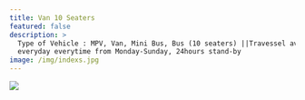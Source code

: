 ```yaml
---
title: Van 10 Seaters
featured: false
description: >
  Type of Vehicle : MPV, Van, Mini Bus, Bus (10 seaters) ||Travessel available
  everyday everytime from Monday-Sunday, 24hours stand-by
image: /img/indexs.jpg
---
```

![](/img/indexd.jpg)
